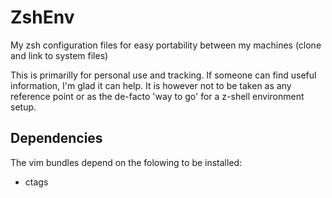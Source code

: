 ZshEnv
======
My zsh configuration files for easy portability between my machines (clone and link to system files)

This is primarilly for personal use and tracking. 
If someone can find useful information, I'm glad it can help. 
It is however not to be taken as any reference point or as the de-facto 'way to go' for a z-shell environment setup.


Dependencies
------------
The vim bundles depend on the folowing to be installed:
 - ctags


